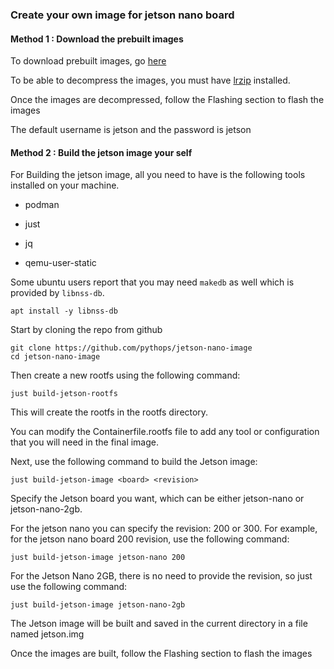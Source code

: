 ### Create your own image for jetson nano board


#### Method 1 : Download the prebuilt images
To download prebuilt images, go [here](https://github.com/pythops/jetson-nano-image/releases)

To be able to decompress the images, you must have [lrzip](https://github.com/ckolivas/lrzip) installed.

Once the images are decompressed, follow the Flashing section to flash the images 

The default username is jetson and the password is jetson

#### Method 2 : Build the jetson image your self

For Building the jetson image, all you need to have is the following tools installed on your machine.

- podman
  
- just
  
- jq
  
- qemu-user-static

Some ubuntu users report that you may need `makedb` as well which is provided by `libnss-db`.
```
apt install -y libnss-db
```

Start by cloning the repo from github
```
git clone https://github.com/pythops/jetson-nano-image
cd jetson-nano-image
```

Then create a new rootfs using the following command:
```
just build-jetson-rootfs
```
This will create the rootfs in the rootfs directory.

You can modify the Containerfile.rootfs file to add any tool or configuration that you will need in the final image.

Next, use the following command to build the Jetson image:
```
just build-jetson-image <board> <revision>
```

Specify the Jetson board you want, which can be either jetson-nano or jetson-nano-2gb.

For the jetson nano you can specify the revision: 200 or 300. For example, for the jetson nano board 200 revision, use the following command:
```
just build-jetson-image jetson-nano 200
```
For the Jetson Nano 2GB, there is no need to provide the revision, so just use the following command:
```
just build-jetson-image jetson-nano-2gb
```
The Jetson image will be built and saved in the current directory in a file named jetson.img

Once the images are built, follow the Flashing section to flash the images 

